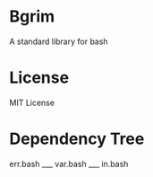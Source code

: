 # Bgrim
A standard library for bash

# License
MIT License

# Dependency Tree
err.bash ___ var.bash
         \___ in.bash
